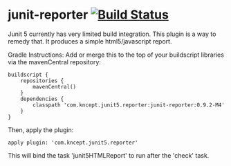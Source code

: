# junit-reporter [![Build Status](https://travis-ci.org/kncept/junit-reporter.svg?branch=master)](https://travis-ci.org/kncept/junit-reporter)

Junit 5 currently has very limited build integration.
This plugin is a way to remedy that.
It produces a simple html5/javascript report.


Gradle Instructions:
Add or merge this to the top of your buildscript libraries via the mavenCentral repository:

    buildscript {
        repositories {
            mavenCentral()
        }
        dependencies {
            classpath 'com.kncept.junit5.reporter:junit-reporter:0.9.2-M4'
        }
    }

Then, apply the plugin:

    apply plugin: 'com.kncept.junit5.reporter'

This will bind the task 'junit5HTMLReport' to run after the 'check' task.
